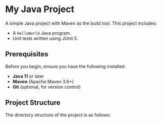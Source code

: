# My Java Project

A simple Java project with Maven as the build tool. This project includes:

- A `HelloWorld` Java program.
- Unit tests written using JUnit 5.

## Prerequisites

Before you begin, ensure you have the following installed:

- **Java 11** or later
- **Maven** (Apache Maven 3.6+)
- **Git** (optional, for version control)

## Project Structure

The directory structure of the project is as follows:

